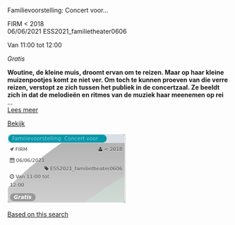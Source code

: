 Familievoorstelling: Concert voor...

FIRM < 2018  
06/06/2021 ESS2021\_familietheater0606  

Van 11:00 tot 12:00

*Gratis*

  

**Woutine, de kleine muis, droomt ervan om te reizen. Maar op haar kleine muizenpootjes komt ze niet ver. Om toch te kunnen proeven van die verre reizen, verstopt ze zich tussen het publiek in de concertzaal. Ze beeldt zich in dat de melodieën en ritmes van de muziek haar meenemen op rei**  ...  
[Lees meer](https://tickets.vgc.be/activity/subscribe/ESS2021_familietheater0606)

[Bekijk](https://tickets.vgc.be/activity/subscribe/ESS2021_familietheater0606)

![](62822.png)

[Based on this search](https://tickets.vgc.be/activity/index?&vrijeplaatsen=1&Age%5B%5D=3%2C4&entity=109)